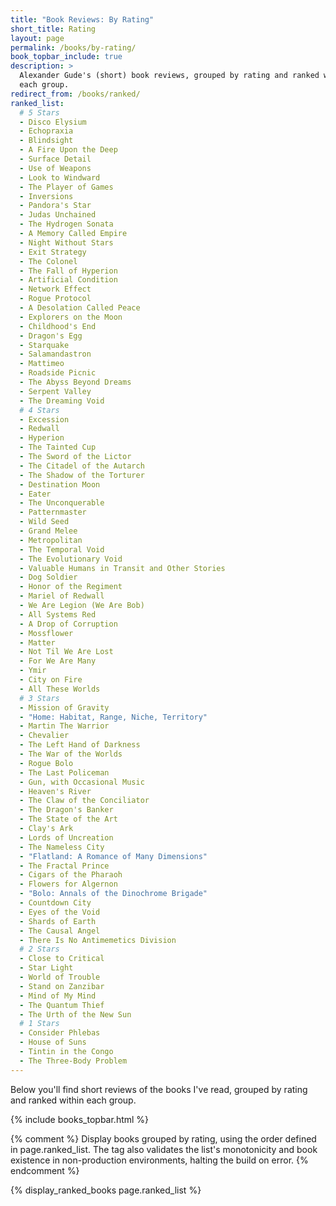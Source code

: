 ```yaml
---
title: "Book Reviews: By Rating"
short_title: Rating
layout: page
permalink: /books/by-rating/
book_topbar_include: true
description: >
  Alexander Gude's (short) book reviews, grouped by rating and ranked within
  each group.
redirect_from: /books/ranked/
ranked_list:
  # 5 Stars
  - Disco Elysium
  - Echopraxia
  - Blindsight
  - A Fire Upon the Deep
  - Surface Detail
  - Use of Weapons
  - Look to Windward
  - The Player of Games
  - Inversions
  - Pandora's Star
  - Judas Unchained
  - The Hydrogen Sonata
  - A Memory Called Empire
  - Night Without Stars
  - Exit Strategy
  - The Colonel
  - The Fall of Hyperion
  - Artificial Condition
  - Network Effect
  - Rogue Protocol
  - A Desolation Called Peace
  - Explorers on the Moon
  - Childhood's End
  - Dragon's Egg
  - Starquake
  - Salamandastron
  - Mattimeo
  - Roadside Picnic
  - The Abyss Beyond Dreams
  - Serpent Valley
  - The Dreaming Void
  # 4 Stars
  - Excession
  - Redwall
  - Hyperion
  - The Tainted Cup
  - The Sword of the Lictor
  - The Citadel of the Autarch
  - The Shadow of the Torturer
  - Destination Moon
  - Eater
  - The Unconquerable
  - Patternmaster
  - Wild Seed
  - Grand Melee
  - Metropolitan
  - The Temporal Void
  - The Evolutionary Void
  - Valuable Humans in Transit and Other Stories
  - Dog Soldier
  - Honor of the Regiment
  - Mariel of Redwall
  - We Are Legion (We Are Bob)
  - All Systems Red
  - A Drop of Corruption
  - Mossflower
  - Matter
  - Not Til We Are Lost
  - For We Are Many
  - Ymir
  - City on Fire
  - All These Worlds
  # 3 Stars
  - Mission of Gravity
  - "Home: Habitat, Range, Niche, Territory"
  - Martin The Warrior
  - Chevalier
  - The Left Hand of Darkness
  - The War of the Worlds
  - Rogue Bolo
  - The Last Policeman
  - Gun, with Occasional Music
  - Heaven's River
  - The Claw of the Conciliator
  - The Dragon's Banker
  - The State of the Art
  - Clay's Ark
  - Lords of Uncreation
  - The Nameless City
  - "Flatland: A Romance of Many Dimensions"
  - The Fractal Prince
  - Cigars of the Pharaoh
  - Flowers for Algernon
  - "Bolo: Annals of the Dinochrome Brigade"
  - Countdown City
  - Eyes of the Void
  - Shards of Earth
  - The Causal Angel
  - There Is No Antimemetics Division
  # 2 Stars
  - Close to Critical
  - Star Light
  - World of Trouble
  - Stand on Zanzibar
  - Mind of My Mind
  - The Quantum Thief
  - The Urth of the New Sun
  # 1 Stars
  - Consider Phlebas
  - House of Suns
  - Tintin in the Congo
  - The Three-Body Problem
---
```


Below you'll find short reviews of the books I've read, grouped by rating and
ranked within each group.

{% include books_topbar.html %}

{% comment %}
Display books grouped by rating, using the order defined in page.ranked_list.
The tag also validates the list's monotonicity and book existence in
non-production environments, halting the build on error.
{% endcomment %}

{% display_ranked_books page.ranked_list %}
